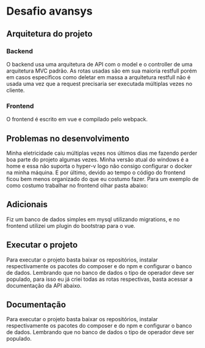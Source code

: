 # Desafio avansys

## Arquitetura do projeto
### Backend
O backend usa uma arquitetura de API com o model e o controller de uma arquitetura MVC padrão.
As rotas usadas são em sua maioria restfull porém em casos específicos como deletar em massa a arquitetura restfull não é usada uma vez que a request precisaria ser executada múltiplas vezes no cliente.

### Frontend
O frontend é escrito em vue e compilado pelo webpack.

## Problemas no desenvolvimento
Minha eletricidade caiu múltiplas vezes nos últimos dias me fazendo perder boa parte do projeto algumas vezes. Minha versão atual do windows é a home e essa não suporta o hyper-v logo não consigo configurar o docker na minha máquina. E por último, devido ao tempo o código do frontend ficou bem menos organizado do que eu costumo fazer. Para um exemplo de como costumo trabalhar no frontend olhar pasta abaixo:


## Adicionais
Fiz um banco de dados simples em mysql utilizando migrations, e no frontend utilizei um plugin do bootstrap para o vue.

## Executar o projeto
Para executar o projeto basta baixar os repositórios, instalar respectivamente os pacotes do composer e do npm e configurar o banco de dados.
Lembrando que no banco de dados o tipo de operador deve ser populado, para isso eu já criei todas as rotas respectivas, basta acessar a documentação da API abaixo.

## Documentação
Para executar o projeto basta baixar os repositórios, instalar respectivamente os pacotes do composer e do npm e configurar o banco de dados.
Lembrando que no banco de dados o tipo de operador deve ser populado.